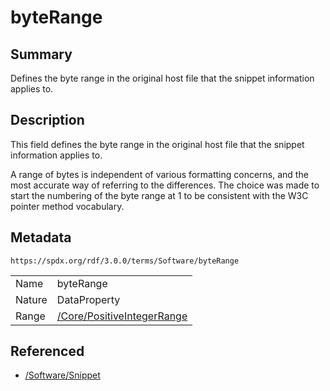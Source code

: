 <!-- Automatically generated by spec-parser v2.1.0 on 2024-06-17T10:36:57.838737+00:00 -->
<!-- SPDX-License-Identifier: Community-Spec-1.0 -->

# byteRange

## Summary

Defines the byte range in the original host file that the snippet information
applies to.


## Description

This field defines the byte range in the original host file that the snippet
information applies to.

A range of bytes is independent of various formatting concerns, and the most
accurate way of referring to the differences. The choice was made to start the
numbering of the byte range at 1 to be consistent with the W3C pointer method
vocabulary.


## Metadata

`https://spdx.org/rdf/3.0.0/terms/Software/byteRange`


| | |
|---|---|
| Name | byteRange |
| Nature | DataProperty |
| Range | [/Core/PositiveIntegerRange](../../Core/Classes/PositiveIntegerRange.md) |




## Referenced

- [/Software/Snippet](../../Software/Classes/Snippet.md)

